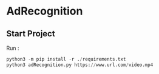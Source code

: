 # AdRecognition

## Start Project

Run : 

```python
python3 -m pip install -r ./requirements.txt
python3 adRecognition.py https://www.url.com/video.mp4
```

